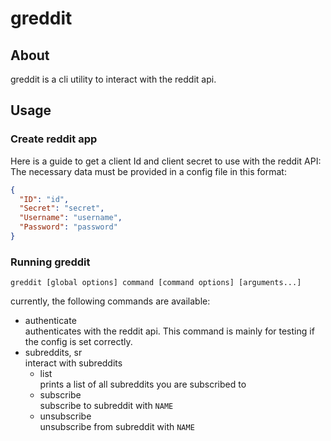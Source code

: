 # greddit

## About

greddit is a cli utility to interact with the reddit api.

## Usage

### Create reddit app

Here is a guide to get a client Id and client secret to use with the reddit API: [](https://github.com/reddit-archive/reddit/wiki/OAuth2-Quick-Start-Example#first-steps)
The necessary data must be provided in a config file in this format:

```json
{
  "ID": "id",
  "Secret": "secret",
  "Username": "username",
  "Password": "password"
}
```

### Running greddit

`greddit [global options] command [command options] [arguments...]`

currently, the following commands are available:

- authenticate  
  authenticates with the reddit api. This command is mainly for testing if the config is set correctly.
- subreddits, sr  
  interact with subreddits
  - list  
    prints a list of all subreddits you are subscribed to
  - subscribe  
    subscribe to subreddit with `NAME`
  - unsubscribe  
    unsubscribe from subreddit with `NAME`
